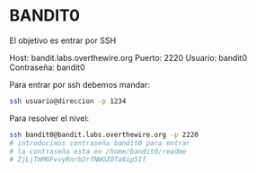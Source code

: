 # BANDIT0

El objetivo es entrar por SSH

Host: bandit.labs.overthewire.org
Puerto: 2220
Usuario: bandit0
Contraseña: bandit0

Para entrar por ssh debemos mandar:

```bash
ssh usuario@direccion -p 1234
```
Para resolver el nivel:
```bash
ssh bandit0@bandit.labs.overthewire.org -p 2220
# introducimos contraseña bandit0 para entrar
# la contraseña esta en /home/bandit0/readme
# ZjLjTmM6FvvyRnrb2rfNWOZOTa6ip5If